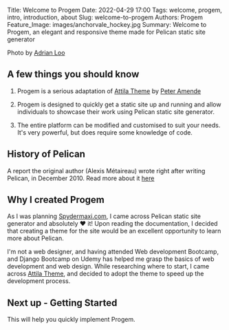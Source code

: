 Title: Welcome to Progem
Date: 2022-04-29 17:00
Tags: welcome, progem, intro, introduction, about
Slug: welcome-to-progem
Authors: Progem
Feature_Image: images/anchorvale_hockey.jpg
Summary: Welcome to Progem, an elegant and responsive theme made for Pelican static site generator

Photo by [Adrian Loo](https://github.com/spydermaxi)

## A few things you should know

1. Progem is a serious adaptation of [Attila Theme](https://github.com/zutrinken/attila) by [Peter Amende](https://peteramende.de/)

2. Progem is designed to quickly get a static site up and running and allow individuals to showcase their work using Pelican static site generator.

3. The entire platform can be modified and customised to suit your needs. It's very powerful, but does require some knowledge of code.

## History of Pelican

A report the original author (Alexis Métaireau) wrote right after writing Pelican, in December 2010. Read more about it [here](https://docs.getpelican.com/en/latest/report.html)

## Why I created Progem

As I was planning [Spydermaxi.com](https://spydermaxi.com), I came across Pelican static site generator and absolutely ❤️ it! Upon reading the documentation, I decided that creating a theme for the site would be an excellent opportunity to learn more about Pelican.

I'm not a web designer, and having attended Web development Bootcamp, and Django Bootcamp on Udemy has helped me grasp the basics of web development and web design. While researching where to start, I came across [Attila Theme](https://github.com/zutrinken/attila), and decided to adopt the theme to speed up the development process.

## Next up - Getting Started

This will help you quickly implement Progem.

